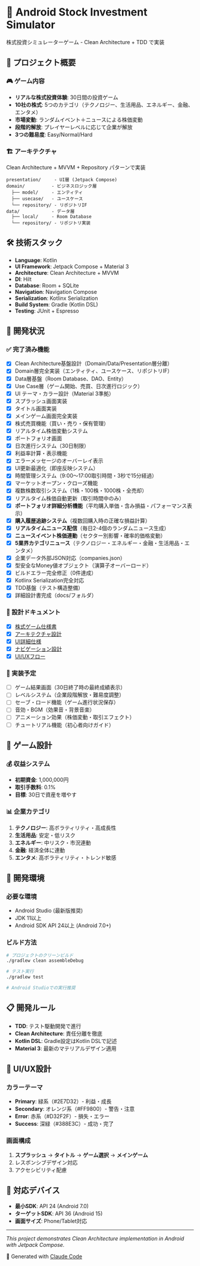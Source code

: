 # 🏦 Android Stock Investment Simulator

株式投資シミュレーターゲーム - Clean Architecture + TDD で実装

## 📱 プロジェクト概要

### 🎮 ゲーム内容
- **リアルな株式投資体験**: 30日間の投資ゲーム
- **10社の株式**: 5つのカテゴリ（テクノロジー、生活用品、エネルギー、金融、エンタメ）
- **市場変動**: ランダムイベント＋ニュースによる株価変動
- **段階的解放**: プレイヤーレベルに応じて企業が解放
- **3つの難易度**: Easy/Normal/Hard

### 🏗️ アーキテクチャ
Clean Architecture + MVVM + Repository パターンで実装

```
presentation/     - UI層 (Jetpack Compose)
domain/          - ビジネスロジック層
  ├── model/     - エンティティ
  ├── usecase/   - ユースケース  
  └── repository/ - リポジトリIF
data/            - データ層
  ├── local/     - Room Database
  └── repository/ - リポジトリ実装
```

## 🛠️ 技術スタック

- **Language**: Kotlin
- **UI Framework**: Jetpack Compose + Material 3
- **Architecture**: Clean Architecture + MVVM
- **DI**: Hilt
- **Database**: Room + SQLite
- **Navigation**: Navigation Compose
- **Serialization**: Kotlinx Serialization
- **Build System**: Gradle (Kotlin DSL)
- **Testing**: JUnit + Espresso

## 🚀 開発状況

### ✅ 完了済み機能
- [x] Clean Architecture基盤設計（Domain/Data/Presentation層分離）
- [x] Domain層完全実装（エンティティ、ユースケース、リポジトリIF）
- [x] Data層基盤（Room Database、DAO、Entity）
- [x] Use Case層（ゲーム開始、売買、日次進行ロジック）
- [x] UI テーマ・カラー設計（Material 3準拠）
- [x] スプラッシュ画面実装
- [x] タイトル画面実装
- [x] メインゲーム画面完全実装
- [x] 株式売買機能（買い・売り・保有管理）
- [x] リアルタイム株価変動システム
- [x] ポートフォリオ画面
- [x] 日次進行システム（30日制限）
- [x] 利益率計算・表示機能
- [x] エラーメッセージのオーバーレイ表示
- [x] UI更新最適化（即座反映システム）
- [x] 時間管理システム（9:00〜17:00取引時間・3秒で15分経過）
- [x] マーケットオープン・クローズ機能
- [x] 複数株数取引システム（1株・100株・1000株・全売却）
- [x] リアルタイム株価自動更新（取引時間中のみ）
- [x] **ポートフォリオ詳細分析機能**（平均購入単価・含み損益・パフォーマンス表示）
- [x] **購入履歴追跡システム**（複数回購入時の正確な損益計算）
- [x] **リアルタイムニュース配信**（毎日2-4個のランダムニュース生成）
- [x] **ニュースイベント株価連動**（セクター別影響・確率的価格変動）
- [x] **5業界カテゴリニュース**（テクノロジー・エネルギー・金融・生活用品・エンタメ）
- [x] 企業データ外部JSON対応（companies.json）
- [x] 型安全なMoney値オブジェクト（演算子オーバーロード）
- [x] ビルドエラー完全修正（0件達成）
- [x] Kotlinx Serialization完全対応
- [x] TDD基盤（テスト構造整備）
- [x] 詳細設計書完成（docs/フォルダ）

### 📝 設計ドキュメント
- [x] [株式ゲーム仕様書](docs/stock_game_specification.md)
- [x] [アーキテクチャ設計](docs/architecture_design.md)
- [x] [UI詳細仕様](docs/detailed_ui_specifications.md)
- [x] [ナビゲーション設計](docs/navigation_design.md)
- [x] [UI/UXフロー](docs/ui_flow_design.md)

### 🔄 実装予定
- [ ] ゲーム結果画面（30日終了時の最終成績表示）
- [ ] レベルシステム（企業段階解放・難易度調整）
- [ ] セーブ・ロード機能（ゲーム進行状況保存）
- [ ] 音効・BGM（効果音・背景音楽）
- [ ] アニメーション効果（株価変動・取引エフェクト）
- [ ] チュートリアル機能（初心者向けガイド）

## 🎯 ゲーム設計

### 💰 収益システム
- **初期資金**: 1,000,000円
- **取引手数料**: 0.1%
- **目標**: 30日で資産を増やす

### 📊 企業カテゴリ
1. **テクノロジー**: 高ボラティリティ・高成長性
2. **生活用品**: 安定・低リスク  
3. **エネルギー**: 中リスク・市況連動
4. **金融**: 経済全体に連動
5. **エンタメ**: 高ボラティリティ・トレンド敏感

## 🔧 開発環境

### 必要な環境
- Android Studio (最新版推奨)
- JDK 11以上
- Android SDK API 24以上 (Android 7.0+)

### ビルド方法
```bash
# プロジェクトのクリーンビルド
./gradlew clean assembleDebug

# テスト実行
./gradlew test

# Android Studioでの実行推奨
```

## 📋 開発ルール

- **TDD**: テスト駆動開発で進行
- **Clean Architecture**: 責任分離を徹底
- **Kotlin DSL**: Gradle設定はKotlin DSLで記述
- **Material 3**: 最新のマテリアルデザイン適用

## 🎨 UI/UX設計

### カラーテーマ
- **Primary**: 緑系（#2E7D32）- 利益・成長
- **Secondary**: オレンジ系（#FF9800）- 警告・注意
- **Error**: 赤系（#D32F2F）- 損失・エラー
- **Success**: 深緑（#388E3C）- 成功・完了

### 画面構成
1. **スプラッシュ** → **タイトル** → **ゲーム選択** → **メインゲーム**
2. レスポンシブデザイン対応
3. アクセシビリティ配慮

## 📱 対応デバイス
- **最小SDK**: API 24 (Android 7.0)
- **ターゲットSDK**: API 36 (Android 15)
- **画面サイズ**: Phone/Tablet対応

---
*This project demonstrates Clean Architecture implementation in Android with Jetpack Compose.*

🤖 Generated with [Claude Code](https://claude.ai/code)